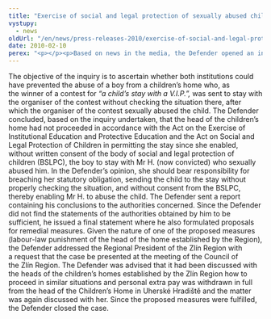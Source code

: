 ```yaml
---
title: "Exercise of social and legal protection of sexually abused children"
vystupy:
  - news
oldUrl: "/en/news/press-releases-2010/exercise-of-social-and-legal-protection-of-sexually-abused-children/"
date: 2010-02-10
perex: "<p></p><p>Based on news in the media, the Defender opened an inquiry into the procedure of the children’s home in Uherský Ostroh and the Brno-north municipal office. </p>"
---
```


<!-- imported from the old website -->

<p>The objective of the inquiry is to ascertain whether both institutions could have prevented the abuse of a boy from a children’s home who, as the winner of a contest for <i>“a child’s stay with a V.I.P.”, </i>was sent to stay with the organiser of the contest without checking the situation there, after which the organiser of the contest sexually abused the child. The Defender concluded, based on the inquiry undertaken, that the head of the children’s home had not proceeded in accordance with the Act on the Exercise of Institutional Education and Protective Education and the Act on Social and Legal Protection of Children in permitting the stay since she enabled, without written consent of the body of social and legal protection of children (BSLPC), the boy to stay with Mr H. (now convicted) who sexually abused him. In the Defender’s opinion, she should bear responsibility for breaching her statutory obligation, sending the child to the stay without properly checking the situation, and without consent from the BSLPC, thereby enabling Mr H. to abuse the child. The Defender sent a report containing his conclusions to the authorities concerned. Since the Defender did not find the statements of the authorities obtained by him to be sufficient, he issued a final statement where he also formulated proposals for remedial measures. Given the nature of one of the proposed measures (labour-law punishment of the head of the home established by the Region), the Defender addressed the Regional President of the Zlín Region with a request that the case be presented at the meeting of the Council of the Zlín Region. The Defender was advised that it had been discussed with the heads of the children’s homes established by the Zlín Region how to proceed in similar situations and personal extra pay was withdrawn in full from the head of the Children’s Home in Uherské Hradiště and the matter was again discussed with her. Since the proposed measures were fulfilled, the Defender closed the case. </p>
